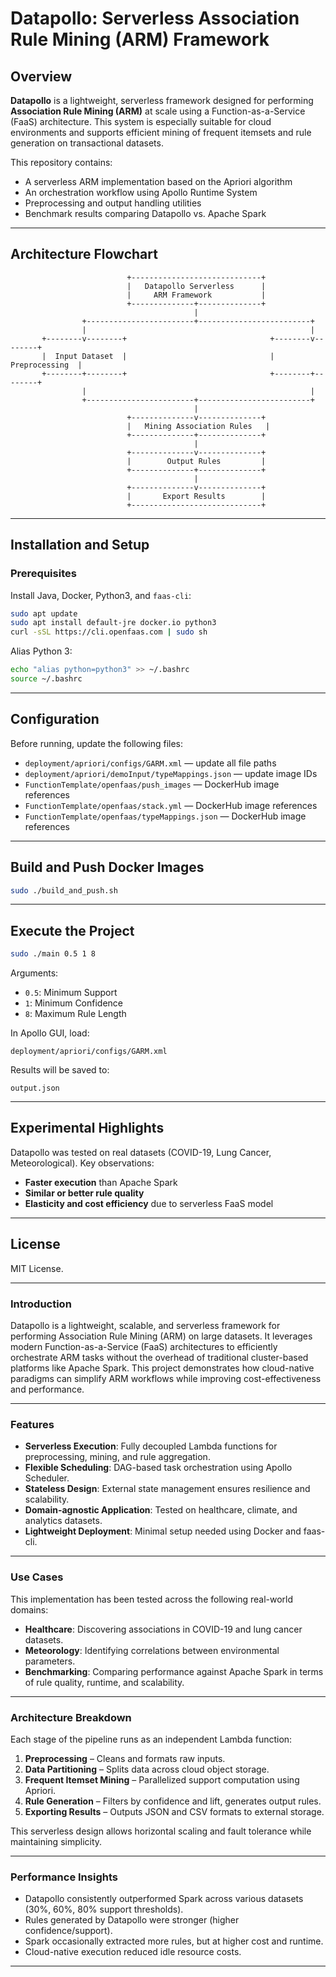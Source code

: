 
# Datapollo: Serverless Association Rule Mining (ARM) Framework

## Overview

**Datapollo** is a lightweight, serverless framework designed for performing **Association Rule Mining (ARM)** at scale using a Function-as-a-Service (FaaS) architecture. This system is especially suitable for cloud environments and supports efficient mining of frequent itemsets and rule generation on transactional datasets.

This repository contains:

- A serverless ARM implementation based on the Apriori algorithm
- An orchestration workflow using Apollo Runtime System
- Preprocessing and output handling utilities
- Benchmark results comparing Datapollo vs. Apache Spark

---

## Architecture Flowchart

```
                          +-----------------------------+
                          |   Datapollo Serverless      |
                          |     ARM Framework           |
                          +--------------+--------------+
                                         |
                +------------------------+-------------------------+
                |                                                  |
       +--------v--------+                                +--------v--------+
       |  Input Dataset  |                                |   Preprocessing  |
       +--------+--------+                                +--------+--------+
                |                                                  |
                +------------------------+-------------------------+
                                         |
                          +--------------v--------------+
                          |   Mining Association Rules   |
                          +--------------+--------------+
                                         |
                          +--------------v--------------+
                          |        Output Rules         |
                          +--------------+--------------+
                                         |
                          +--------------v--------------+
                          |       Export Results        |
                          +-----------------------------+
```

---

## Installation and Setup

### Prerequisites

Install Java, Docker, Python3, and `faas-cli`:

```sh
sudo apt update
sudo apt install default-jre docker.io python3
curl -sSL https://cli.openfaas.com | sudo sh
```

Alias Python 3:

```sh
echo "alias python=python3" >> ~/.bashrc
source ~/.bashrc
```

---

## Configuration

Before running, update the following files:

- `deployment/apriori/configs/GARM.xml` — update all file paths
- `deployment/apriori/demoInput/typeMappings.json` — update image IDs
- `FunctionTemplate/openfaas/push_images` — DockerHub image references
- `FunctionTemplate/openfaas/stack.yml` — DockerHub image references
- `FunctionTemplate/openfaas/typeMappings.json` — DockerHub image references

---

## Build and Push Docker Images

```sh
sudo ./build_and_push.sh
```

---

## Execute the Project

```sh
sudo ./main 0.5 1 8
```

Arguments:
- `0.5`: Minimum Support
- `1`: Minimum Confidence
- `8`: Maximum Rule Length

In Apollo GUI, load:
```
deployment/apriori/configs/GARM.xml
```

Results will be saved to:
```
output.json
```

---

## Experimental Highlights

Datapollo was tested on real datasets (COVID-19, Lung Cancer, Meteorological). Key observations:

- **Faster execution** than Apache Spark
- **Similar or better rule quality**
- **Elasticity and cost efficiency** due to serverless FaaS model

---

## License

MIT License.

---

### Introduction

Datapollo is a lightweight, scalable, and serverless framework for performing Association Rule Mining (ARM) on large datasets. It leverages modern Function-as-a-Service (FaaS) architectures to efficiently orchestrate ARM tasks without the overhead of traditional cluster-based platforms like Apache Spark. This project demonstrates how cloud-native paradigms can simplify ARM workflows while improving cost-effectiveness and performance.

---

### Features

- **Serverless Execution**: Fully decoupled Lambda functions for preprocessing, mining, and rule aggregation.
- **Flexible Scheduling**: DAG-based task orchestration using Apollo Scheduler.
- **Stateless Design**: External state management ensures resilience and scalability.
- **Domain-agnostic Application**: Tested on healthcare, climate, and analytics datasets.
- **Lightweight Deployment**: Minimal setup needed using Docker and faas-cli.

---

### Use Cases

This implementation has been tested across the following real-world domains:

- **Healthcare**: Discovering associations in COVID-19 and lung cancer datasets.
- **Meteorology**: Identifying correlations between environmental parameters.
- **Benchmarking**: Comparing performance against Apache Spark in terms of rule quality, runtime, and scalability.

---

### Architecture Breakdown

Each stage of the pipeline runs as an independent Lambda function:

1. **Preprocessing** – Cleans and formats raw inputs.
2. **Data Partitioning** – Splits data across cloud object storage.
3. **Frequent Itemset Mining** – Parallelized support computation using Apriori.
4. **Rule Generation** – Filters by confidence and lift, generates output rules.
5. **Exporting Results** – Outputs JSON and CSV formats to external storage.

This serverless design allows horizontal scaling and fault tolerance while maintaining simplicity.

---

### Performance Insights

- Datapollo consistently outperformed Spark across various datasets (30%, 60%, 80% support thresholds).
- Rules generated by Datapollo were stronger (higher confidence/support).
- Spark occasionally extracted more rules, but at higher cost and runtime.
- Cloud-native execution reduced idle resource costs.

---

